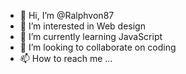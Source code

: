 - 👋 Hi, I’m @Ralphvon87
- 👀 I’m interested in Web design
- 🌱 I’m currently learning JavaScript
- 💞️ I’m looking to collaborate on coding
- 📫 How to reach me ...

<!---
Ralphvon87/Ralphvon87 is a ✨ special ✨ repository because its `README.md` (this file) appears on your GitHub profile.
You can click the Preview link to take a look at your changes.
--->
